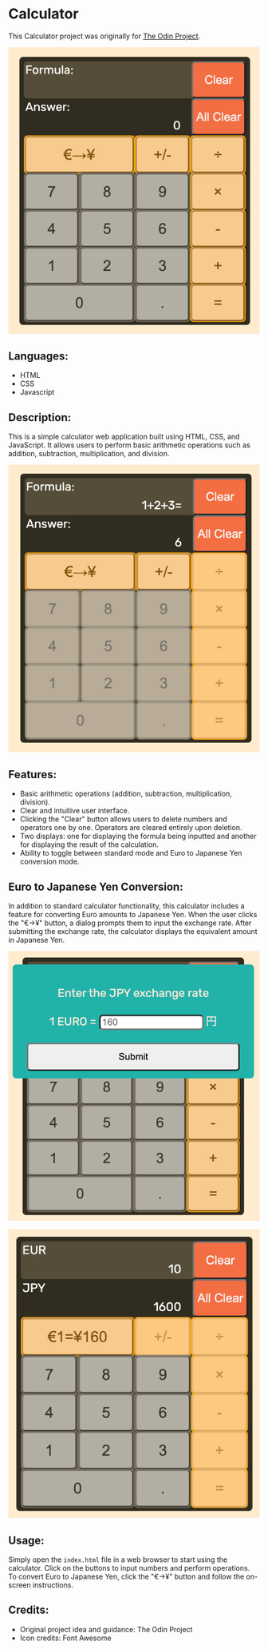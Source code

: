 # Calculator

This Calculator project was originally for [The Odin Project](https://www.theodinproject.com/lessons/foundations-calculator).

![Calculator](/Calculator.png)

## Languages:

- HTML
- CSS
- Javascript

## Description:

This is a simple calculator web application built using HTML, CSS, and JavaScript. It allows users to perform basic arithmetic operations such as addition, subtraction, multiplication, and division.

![Calculator](/Calculator-2.png)

## Features:

- Basic arithmetic operations (addition, subtraction, multiplication, division).
- Clear and intuitive user interface.
- Clicking the "Clear" button allows users to delete numbers and operators one by one. Operators are cleared entirely upon deletion.
- Two displays: one for displaying the formula being inputted and another for displaying the result of the calculation.
- Ability to toggle between standard mode and Euro to Japanese Yen conversion mode.

## Euro to Japanese Yen Conversion:

In addition to standard calculator functionality, this calculator includes a feature for converting Euro amounts to Japanese Yen. When the user clicks the "€→¥" button, a dialog prompts them to input the exchange rate. After submitting the exchange rate, the calculator displays the equivalent amount in Japanese Yen.

![Euro Calculator Dialog](/EuroCalculatorDialog.png)

![Euro Calculator](/EuroCalculator.png)

## Usage:

Simply open the `index.html` file in a web browser to start using the calculator. Click on the buttons to input numbers and perform operations. To convert Euro to Japanese Yen, click the "€→¥" button and follow the on-screen instructions.

## Credits:

- Original project idea and guidance: The Odin Project
- Icon credits: Font Awesome
